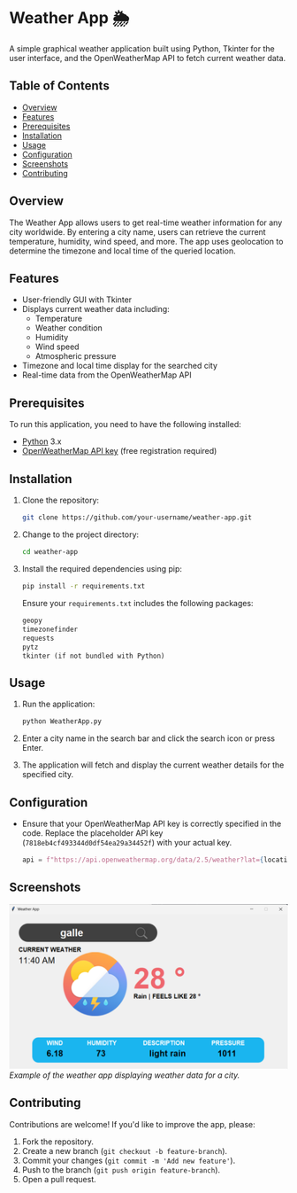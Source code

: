 # Weather App 🌦️

A simple graphical weather application built using Python, Tkinter for the user interface, and the OpenWeatherMap API to fetch current weather data.

## Table of Contents

- [Overview](#overview)
- [Features](#features)
- [Prerequisites](#prerequisites)
- [Installation](#installation)
- [Usage](#usage)
- [Configuration](#configuration)
- [Screenshots](#screenshots)
- [Contributing](#contributing)

## Overview

The Weather App allows users to get real-time weather information for any city worldwide. By entering a city name, users can retrieve the current temperature, humidity, wind speed, and more. The app uses geolocation to determine the timezone and local time of the queried location.

## Features

- User-friendly GUI with Tkinter
- Displays current weather data including:
  - Temperature
  - Weather condition
  - Humidity
  - Wind speed
  - Atmospheric pressure
- Timezone and local time display for the searched city
- Real-time data from the OpenWeatherMap API

## Prerequisites

To run this application, you need to have the following installed:

- [Python](https://www.python.org/downloads/) 3.x
- [OpenWeatherMap API key](https://openweathermap.org/api) (free registration required)

## Installation

1. Clone the repository:

   ```bash
   git clone https://github.com/your-username/weather-app.git
   ```

2. Change to the project directory:

   ```bash
   cd weather-app
   ```

3. Install the required dependencies using pip:

   ```bash
   pip install -r requirements.txt
   ```

   Ensure your `requirements.txt` includes the following packages:

   ```
   geopy
   timezonefinder
   requests
   pytz
   tkinter (if not bundled with Python)
   ```

## Usage

1. Run the application:

   ```bash
   python WeatherApp.py
   ```

2. Enter a city name in the search bar and click the search icon or press Enter.
3. The application will fetch and display the current weather details for the specified city.

## Configuration

- Ensure that your OpenWeatherMap API key is correctly specified in the code. Replace the placeholder API key (`7818eb4cf493344d0df54ea29a34452f`) with your actual key.

  ```python
  api = f"https://api.openweathermap.org/data/2.5/weather?lat={location.latitude}&lon={location.longitude}&appid=YOUR_API_KEY"
  ```

## Screenshots

![Weather App Screenshot](screenshot.png)  
*Example of the weather app displaying weather data for a city.*

## Contributing

Contributions are welcome! If you'd like to improve the app, please:

1. Fork the repository.
2. Create a new branch (`git checkout -b feature-branch`).
3. Commit your changes (`git commit -m 'Add new feature'`).
4. Push to the branch (`git push origin feature-branch`).
5. Open a pull request.
